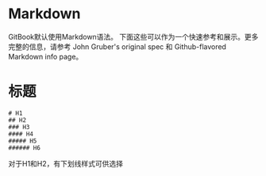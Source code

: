 # Markdown

GitBook默认使用Markdown语法。
下面这些可以作为一个快速参考和展示。更多完整的信息，请参考 John Gruber's original spec 和 Github-flavored Markdown info page。

# 标题

```
# H1
## H2
### H3
#### H4
##### H5
###### H6
```

对于H1和H2，有下划线样式可供选择